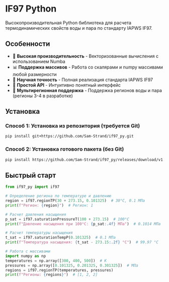 # IF97 Python

Высокопроизводительная Python библиотека для расчета термодинамических свойств воды и пара по стандарту IAPWS IF97.

## Особенности

- 🚀 **Высокая производительность** - Векторизованные вычисления с использованием Numba
- 📊 **Поддержка массивов** - Работа со скалярами и numpy массивами любой размерности
- 🔬 **Научная точность** - Полная реализация стандарта IAPWS IF97
- 🎯 **Простой API** - Интуитивно понятный интерфейс
- 📐 **Мультирегионная поддержка** - Поддержка регионов воды и пара (регионы 3-4 в разработке)

## Установка
### Способ 1: Установка из репозитория (требуется Git)
```bash
pip install git+https://github.com/Sam-Strand/if97_py.git
```

### Способ 2: Установка готового пакета (без Git)
```bash
pip install https://github.com/Sam-Strand/if97_py/releases/download/v1.0.0/if97_py-1.0.0-py3-none-any.whl
```

## Быстрый старт
```python
from if97_py import if97

# Определение региона по температуре и давлению
region = if97.regionTP(30 + 273.15, 0.101325)  # 30°C, 0.1 МПа
print(f"Регион: {region}")  # Регион: 1

# Расчет давления насыщения
p_sat = if97.saturationPressureT(100 + 273.15)  # 100°C
print(f"Давление насыщения при 100°C: {p_sat:.4f} МПа")  # 0.1014 МПа

# Расчет температуры насыщения
t_sat = if97.saturationTempP(0.101325)  # 0.1 МПа
print(f"Температура насыщения: {t_sat - 273.15:.2f} °C")  # 99.97 °C

# Работа с массивами
import numpy as np
temperatures = np.array([300, 400, 500])  # K
pressures = np.array([0.101325, 0.201325, 0.301325])  # МПа
regions = if97.regionTP(temperatures, pressures)
print(f"Регионы: {regions}")  # [1, 2, 2]
```